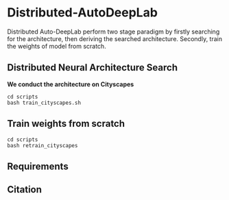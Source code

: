 # Distributed-AutoDeepLab

Distributed Auto-DeepLab perform two stage paradigm by firstly searching for the architecture, then deriving the searched architecture. Secondly, train the weights of model from scratch. 
## Distributed Neural Architecture Search

**We conduct the architecture on Cityscapes**

```
cd scripts
bash train_cityscapes.sh
```

## Train weights from scratch
```
cd scripts
bash retrain_cityscapes
```
## Requirements

## Citation

